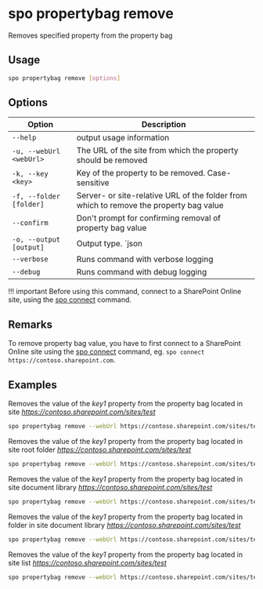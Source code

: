 # spo propertybag remove

Removes specified property from the property bag

## Usage

```sh
spo propertybag remove [options]
```

## Options

Option|Description
------|-----------
`--help`|output usage information
`-u, --webUrl <webUrl>`|The URL of the site from which the property should be removed
`-k, --key <key>`|Key of the property to be removed. Case-sensitive
`-f, --folder [folder]`|Server- or site-relative URL of the folder from which to remove the property bag value
`--confirm`|Don't prompt for confirming removal of property bag value
`-o, --output [output]`|Output type. `json|text`. Default `text`
`--verbose`|Runs command with verbose logging
`--debug`|Runs command with debug logging

!!! important
    Before using this command, connect to a SharePoint Online site, using the [spo connect](../connect.md) command.

## Remarks

To remove property bag value, you have to first connect to a SharePoint Online site using the [spo connect](../connect.md) command, eg. `spo connect https://contoso.sharepoint.com`.

## Examples

Removes the value of the _key1_ property from the property bag located in site _https://contoso.sharepoint.com/sites/test_

```sh
spo propertybag remove --webUrl https://contoso.sharepoint.com/sites/test --key key1
```

Removes the value of the _key1_ property from the property bag located in site root folder _https://contoso.sharepoint.com/sites/test_

```sh
spo propertybag remove --webUrl https://contoso.sharepoint.com/sites/test --key key1 --folder / --confirm
```

Removes the value of the _key1_ property from the property bag located in site document library _https://contoso.sharepoint.com/sites/test_

```sh
spo propertybag remove --webUrl https://contoso.sharepoint.com/sites/test --key key1 --folder '/Shared Documents'
```

Removes the value of the _key1_ property from the property bag located in folder in site document library _https://contoso.sharepoint.com/sites/test_

```sh
spo propertybag remove --webUrl https://contoso.sharepoint.com/sites/test --key key1 --folder '/Shared Documents/MyFolder'
```

Removes the value of the _key1_ property from the property bag located in site list _https://contoso.sharepoint.com/sites/test_

```sh
spo propertybag remove --webUrl https://contoso.sharepoint.com/sites/test --key key1 --folder /Lists/MyList
```
